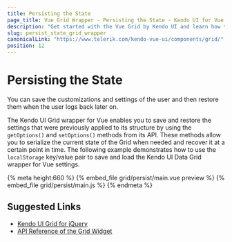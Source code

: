```yaml
---
title: Persisting the State
page_title: Vue Grid Wrapper - Persisting the State - Kendo UI for Vue
description: "Get started with the Vue Grid by Kendo UI and learn how to persist its current state."
slug: persist_state_grid_wrapper
canonicalLink: "https://www.telerik.com/kendo-vue-ui/components/grid/"
position: 12
---
```


<div><WrapperBanner link="/kendo-vue-ui/components/grid"></WrapperBanner></div>

# Persisting the State

You can save the customizations and settings of the user and then restore them when the user logs back later on.

The Kendo UI Grid wrapper for Vue enables you to save and restore the settings that were previously applied to its structure by using the `getOptions()` and `setOptions()` methods from its API. These methods allow you to serialize the current state of the Grid when needed and recover it at a certain point in time. The following example demonstrates how to use the `localStorage` key/value pair to save and load the Kendo UI Data Grid wrapper for Vue settings.

{% meta height:660 %}
{% embed_file grid/persist/main.vue preview %}
{% embed_file grid/persist/main.js %}
{% endmeta %}

## Suggested Links

* [Kendo UI Grid for jQuery](https://docs.telerik.com/kendo-ui/controls/data-management/grid/overview)
* [API Reference of the Grid Widget](https://docs.telerik.com/kendo-ui/api/javascript/ui/grid)
